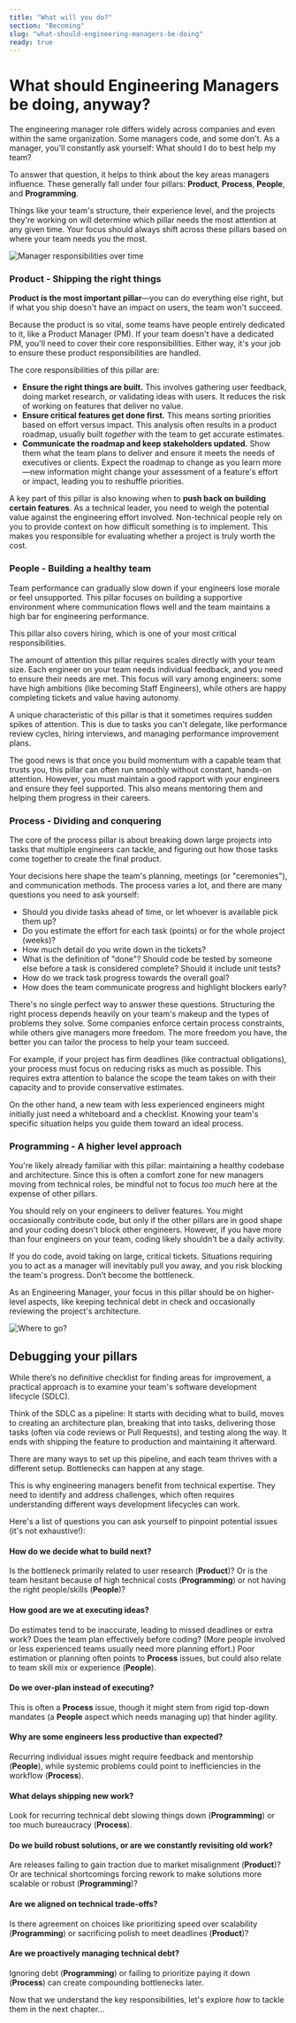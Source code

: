 ```yaml
---
title: "What will you do?"
section: "Becoming"
slug: "what-should-engineering-managers-be-doing"
ready: true
---
```


# What should Engineering Managers be doing, anyway?

The engineering manager role differs widely across companies and even within the same organization. Some managers code, and some don't. As a manager, you'll constantly ask yourself: What should I do to best help my team?

To answer that question, it helps to think about the key areas managers influence. These generally fall under four pillars: **Product**, **Process**, **People**, and **Programming**.

Things like your team's structure, their experience level, and the projects they're working on will determine which pillar needs the most attention at any given time. Your focus should always shift across these pillars based on where your team needs you the most.

![Manager responsibilities over time](/assets/chapters/chapter-5-intro.svg)

### Product - Shipping the right things

**Product is the most important pillar**—you can do everything else right, but if what you ship doesn't have an impact on users, the team won't succeed.

Because the product is so vital, some teams have people entirely dedicated to it, like a Product Manager (PM). If your team doesn't have a dedicated PM, you'll need to cover their core responsibilities. Either way, it's your job to ensure these product responsibilities are handled.

The core responsibilities of this pillar are:

-   **Ensure the right things are built.** This involves gathering user feedback, doing market research, or validating ideas with users. It reduces the risk of working on features that deliver no value.
-   **Ensure critical features get done first.** This means sorting priorities based on effort versus impact. This analysis often results in a product roadmap, usually built *together* with the team to get accurate estimates.
-   **Communicate the roadmap and keep stakeholders updated.** Show them what the team plans to deliver and ensure it meets the needs of executives or clients. Expect the roadmap to change as you learn more—new information might change your assessment of a feature's effort or impact, leading you to reshuffle priorities.

A key part of this pillar is also knowing when to **push back on building certain features**. As a technical leader, you need to weigh the potential value against the engineering effort involved. Non-technical people rely on you to provide context on how difficult something is to implement. This makes you responsible for evaluating whether a project is truly worth the cost.

### People - Building a healthy team

Team performance can gradually slow down if your engineers lose morale or feel unsupported. This pillar focuses on building a supportive environment where communication flows well and the team maintains a high bar for engineering performance.

This pillar also covers hiring, which is one of your most critical responsibilities.

The amount of attention this pillar requires scales directly with your team size. Each engineer on your team needs individual feedback, and you need to ensure their needs are met. This focus will vary among engineers: some have high ambitions (like becoming Staff Engineers), while others are happy completing tickets and value having autonomy.

A unique characteristic of this pillar is that it sometimes requires sudden spikes of attention. This is due to tasks you can't delegate, like performance review cycles, hiring interviews, and managing performance improvement plans.

The good news is that once you build momentum with a capable team that trusts you, this pillar can often run smoothly without constant, hands-on attention. However, you must maintain a good rapport with your engineers and ensure they feel supported. This also means mentoring them and helping them progress in their careers.

### Process - Dividing and conquering

The core of the process pillar is about breaking down large projects into tasks that multiple engineers can tackle, and figuring out how those tasks come together to create the final product.

Your decisions here shape the team's planning, meetings (or "ceremonies"), and communication methods. The process varies a lot, and there are many questions you need to ask yourself:

-   Should you divide tasks ahead of time, or let whoever is available pick them up?
-   Do you estimate the effort for each task (points) or for the whole project (weeks)?
-   How much detail do you write down in the tickets?
-   What is the definition of "done"? Should code be tested by someone else before a task is considered complete? Should it include unit tests?
-   How do we track task progress towards the overall goal?
-   How does the team communicate progress and highlight blockers early?

There's no single perfect way to answer these questions. Structuring the right process depends heavily on your team's makeup and the types of problems they solve. Some companies enforce certain process constraints, while others give managers more freedom. The more freedom you have, the better you can tailor the process to help your team succeed.

For example, if your project has firm deadlines (like contractual obligations), your process must focus on reducing risks as much as possible. This requires extra attention to balance the scope the team takes on with their capacity and to provide conservative estimates.

On the other hand, a new team with less experienced engineers might initially just need a whiteboard and a checklist. Knowing your team's specific situation helps you guide them toward an ideal process.

### Programming - A higher level approach

You're likely already familiar with this pillar: maintaining a healthy codebase and architecture. Since this is often a comfort zone for new managers moving from technical roles, be mindful not to focus *too much* here at the expense of other pillars.

You should rely on your engineers to deliver features. You might occasionally contribute code, but only if the other pillars are in good shape and your coding doesn't block other engineers. However, if you have more than four engineers on your team, coding likely shouldn't be a daily activity.

If you do code, avoid taking on large, critical tickets. Situations requiring you to act as a manager will inevitably pull you away, and you risk blocking the team's progress. Don’t become the bottleneck.

As an Engineering Manager, your focus in this pillar should be on higher-level aspects, like keeping technical debt in check and occasionally reviewing the project's architecture.

![Where to go?](/assets/chapters/chapter-5-example.svg)

## Debugging your pillars

While there’s no definitive checklist for finding areas for improvement, a practical approach is to examine your team's software development lifecycle (SDLC).

Think of the SDLC as a pipeline: It starts with deciding what to build, moves to creating an architecture plan, breaking that into tasks, delivering those tasks (often via code reviews or Pull Requests), and testing along the way. It ends with shipping the feature to production and maintaining it afterward.

There are many ways to set up this pipeline, and each team thrives with a different setup. Bottlenecks can happen at any stage.

This is why engineering managers benefit from technical expertise. They need to identify and address challenges, which often requires understanding different ways development lifecycles can work.

Here's a list of questions you can ask yourself to pinpoint potential issues (it's not exhaustive!):

#### How do we decide what to build next?

Is the bottleneck primarily related to user research (**Product**)? Or is the team hesitant because of high technical costs (**Programming**) or not having the right people/skills (**People**)?

#### How good are we at executing ideas?

Do estimates tend to be inaccurate, leading to missed deadlines or extra work? Does the team plan effectively before coding? (More people involved or less experienced teams usually need more planning effort.) Poor estimation or planning often points to **Process** issues, but could also relate to team skill mix or experience (**People**).

#### Do we over-plan instead of executing?

This is often a **Process** issue, though it might stem from rigid top-down mandates (a **People** aspect which needs managing up) that hinder agility.

#### Why are some engineers less productive than expected?

Recurring individual issues might require feedback and mentorship (**People**), while systemic problems could point to inefficiencies in the workflow (**Process**).

#### What delays shipping new work?

Look for recurring technical debt slowing things down (**Programming**) or too much bureaucracy (**Process**).

#### Do we build robust solutions, or are we constantly revisiting old work?

Are releases failing to gain traction due to market misalignment (**Product**)? Or are technical shortcomings forcing rework to make solutions more scalable or robust (**Programming**)?

#### Are we aligned on technical trade-offs?

Is there agreement on choices like prioritizing speed over scalability (**Programming**) or sacrificing polish to meet deadlines (**Product**)?

#### Are we proactively managing technical debt?

Ignoring debt (**Programming**) or failing to prioritize paying it down (**Process**) can create compounding bottlenecks later.

Now that we understand the key responsibilities, let's explore *how* to tackle them in the next chapter…
